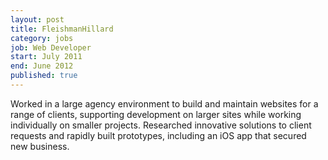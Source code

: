 ```yaml
---
layout: post
title: FleishmanHillard
category: jobs
job: Web Developer
start: July 2011
end: June 2012
published: true
---
```


Worked in a large agency environment to build and maintain websites for a range of clients, supporting development on larger sites while working individually on smaller projects. Researched innovative solutions to client requests and rapidly built prototypes, including an iOS app that secured new business.
